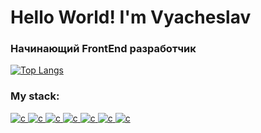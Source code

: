 <h1 alight='center'>Hello World! I'm Vyacheslav</h1>
<h3>Начинающий FrontEnd разработчик</h3>

[![Top Langs](https://github-readme-stats.vercel.app/api/top-langs/?username=VyacheslavDef)](https://github.com/anuraghazra/github-readme-stats)

<h3>My stack:</h3>
<a href="">
  <img src="https://img.shields.io/badge/react-%2320232a.svg?style=for-the-badge&logo=react&logoColor=%2361DAFB" color="red" alt="c">
</a>
<a href="">
  <img src="https://img.shields.io/badge/React_Router-CA4245?style=for-the-badge&logo=react-router&logoColor=white" color="red" alt="c">
</a>
<a href="">
  <img src="https://img.shields.io/badge/javascript-%23323330.svg?style=for-the-badge&logo=javascript&logoColor=%23F7DF1E" color="red" alt="c">
</a>
<a href="">
  <img src="https://img.shields.io/badge/html5-%23E34F26.svg?style=for-the-badge&logo=html5&logoColor=white" color="red" alt="c">
</a>
<a href="">
 <img src="https://img.shields.io/badge/css3-%231572B6.svg?style=for-the-badge&logo=css3&logoColor=white" color="red" alt="c">
</a>
<a href="">
  <img src="https://img.shields.io/badge/git-%23F05033.svg?style=for-the-badge&logo=git&logoColor=white" color="red" alt="c">
</a>
<a href="">
  <img src="https://img.shields.io/badge/figma-%23F24E1E.svg?style=for-the-badge&logo=figma&logoColor=white" color="red" alt="c">
</a>
<!-- <a href="">
  <img src="" color="red" alt="c">
</a> -->

<!--
**VyacheslavDef/VyacheslavDef** is a ✨ _special_ ✨ repository because its `README.md` (this file) appears on your GitHub profile.

Here are some ideas to get you started:

- 🔭 I’m currently working on ...
- 🌱 I’m currently learning ...
- 👯 I’m looking to collaborate on ...
- 🤔 I’m looking for help with ...
- 💬 Ask me about ...
- 📫 How to reach me: ...
- 😄 Pronouns: ...
- ⚡ Fun fact: ...
-->
